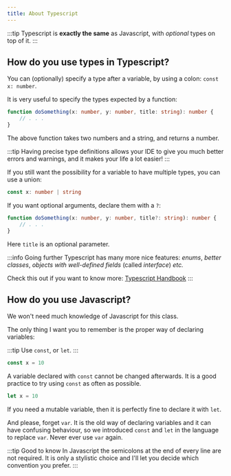 ```yaml
---
title: About Typescript
---
```


:::tip
Typescript is **exactly the same** as Javascript, with *optional* types on top of it.
:::

## How do you use types in Typescript?

You can (optionally) specify a type after a variable, by using a colon: ```const x: number```.

It is very useful to specify the types expected by a function:

```typescript
function doSomething(x: number, y: number, title: string): number {
    // . . .
}
```
The above function takes two numbers and a string, and returns a number.

:::tip
Having precise type definitions allows your IDE to give you much better errors and warnings, and it makes your life a lot easier!
:::

If you still want the possibility for a variable to have multiple types, you can use a union: 

```typescript
const x: number | string
```

If you want optional arguments, declare them with a `?`:

```typescript
function doSomething(x: number, y: number, title?: string): number {
    // . . .
}
```

Here `title` is an optional parameter.

:::info Going further
Typescript has many more nice features: *enums*, *better classes*, *objects with well-defined fields* (called *interface*) *etc.*

Check this out if you want to know more: [Typescript Handbook](https://www.typescriptlang.org/docs/handbook/intro.html)
:::

## How do you use Javascript?

We won't need much knowledge of Javascript for this class.

The only thing I want you to remember is the proper way of declaring variables:

:::tip
Use `const`, or `let`.
:::

```typescript
const x = 10
```

A variable declared with `const` cannot be changed afterwards. It is a good practice to try using `const` as often as possible.

```typescript
let x = 10
```

If you need a mutable variable, then it is perfectly fine to declare it with `let`.

And please, forget `var`. It is the old way of declaring variables and it can have confusing behaviour, so we introduced `const` and `let` in the language to replace `var`. Never ever use `var` again.

:::tip Good to know
In Javascript the semicolons at the end of every line are not required. It is only a stylistic choice and I'll let you decide which convention you prefer.
:::